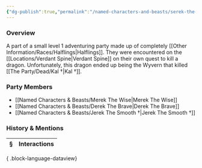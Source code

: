 ```yaml
---
{"dg-publish":true,"permalink":"/named-characters-and-beasts/serek-the-quick/","tags":["NPC"],"updated":"2025-08-30T10:53:26.602+01:00"}
---
```



### Overview
A part of a small level 1 adventuring party made up of completely [[Other Information/Races/Halflings\|Halflings]]. They were encountered on the [[Locations/Verdant Spine\|Verdant Spine]] on their own quest to kill a dragon. Unfortunately, this dragon ended up being the Wyvern that killed [[The Party/Dead/Kal †\|Kal †]]. 

### Party Members 
- [[Named Characters & Beasts/Merek The Wise\|Merek The Wise]]
- [[Named Characters & Beasts/Derek The Brave\|Derek The Brave]]
- [[Named Characters & Beasts/Jerek The Smooth †\|Jerek The Smooth †]] 

### History & Mentions
| § | Interactions |
| - | ------------ |

{ .block-language-dataview}